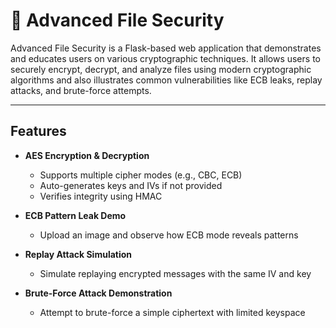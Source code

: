 # 🔐 Advanced File Security

Advanced File Security is a Flask-based web application that demonstrates and educates users on various cryptographic techniques. It allows users to securely encrypt, decrypt, and analyze files using modern cryptographic algorithms and also illustrates common vulnerabilities like ECB leaks, replay attacks, and brute-force attempts.

---

##  Features

- **AES Encryption & Decryption**
  - Supports multiple cipher modes (e.g., CBC, ECB)
  - Auto-generates keys and IVs if not provided
  - Verifies integrity using HMAC

- **ECB Pattern Leak Demo**
  - Upload an image and observe how ECB mode reveals patterns

- **Replay Attack Simulation**
  - Simulate replaying encrypted messages with the same IV and key

- **Brute-Force Attack Demonstration**
  - Attempt to brute-force a simple ciphertext with limited keyspace
